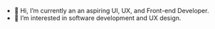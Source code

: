 - 👋 Hi, I’m currently an an aspiring UI, UX, and Front-end Developer.
- 👀 I’m interested in software development and UX design.

<!---
paulineona/paulineona is a ✨ special ✨ repository because its `README.md` (this file) appears on your GitHub profile.
You can click the Preview link to take a look at your changes.
--->
